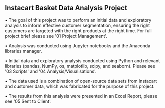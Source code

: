 ## Instacart Basket Data Analysis Project

• The goal of this project was to perform an initial data and exploratory analysis to inform effective customer segmentation, ensuring the right customers are targeted with the right products at the right time. For full project brief please see '01 Project Management'.

• Analysis was conducted using Jupyter notebooks and the Anaconda libraries manager.

• Initial data and exploratory analysis conducted using Python and relevant libraries (pandas, NumPy, os, matplotlib, scipy, and seaborn). Please see '03 Scripts' and '04 Analysis/Visualisations'.

• The data used is a combination of open-source data sets from Instacart and customer data, which was fabricated for the purpose of this project.

• The results from this analysis were presented in an Excel Report, please see '05 Sent to Client'.
